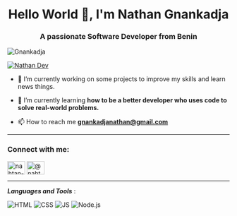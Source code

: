 <h1 align="center">Hello World 👋, I'm Nathan Gnankadja</h1>
<h3 align="center">A passionate Software Developer from Benin </h3>

<p align="left"> <img src="https://komarev.com/ghpvc/?username=Gnankadja&label=Profile%20views&color=0e75b6&style=flat" alt="Gnankadja" /> </p>

<p align="left"> <a href="https://github.com/ryo-ma/github-profile-trophy"><img src="https://github-profile-trophy.vercel.app/?username=nahtandev" alt="Nathan Dev" /></a> </p>



- 🔭 I’m currently working on some projects to improve my skills and learn news things.

- 🌱 I’m currently learning **how to be a better developer who uses code to solve real-world problems.**

- 📫 How to reach me **gnankadjanathan@gmail.com**

---

<h3 align="left">Connect with me:</h3>
<p align="left">
<a href="https://www.linkedin.com/in/nathan-gnankadja" target="blank"><img align="center" src="https://raw.githubusercontent.com/rahuldkjain/github-profile-readme-generator/master/src/images/icons/Social/linked-in-alt.svg" alt="nahtan-dev" height="30" width="40" /></a>
<a href="https://nahtandev.medium.com" target="blank"><img align="center" src="https://github.com/rahuldkjain/github-profile-readme-generator/blob/master/src/images/icons/Social/medium.svg" alt="@nahtandev" height="30" width="40" /></a>
</p>

---
***Languages and Tools*** :

 ![HTML](https://img.shields.io/badge/html5-%23E34F26.svg?style=for-the-badge&logo=html5&logoColor=white) ![CSS](https://img.shields.io/badge/css3-%231572B6.svg?style=for-the-badge&logo=css3&logoColor=white) ![JS](https://img.shields.io/badge/javascript-%23323330.svg?style=for-the-badge&logo=javascript&logoColor=%23F7DF1E) ![Node.js](https://img.shields.io/badge/node.js-%2343853D.svg?style=for-the-badge&logo=node-dot-js&logoColor=white)
